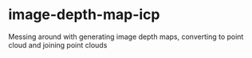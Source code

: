# image-depth-map-icp
Messing around with generating image depth maps, converting to point cloud and joining point clouds
